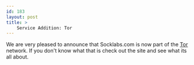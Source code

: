 ```yaml
---
id: 183
layout: post
title: >
    Service Addition: Tor
---
```


We are very pleased to announce that Socklabs.com is now part of the <a href="http://tor.eff.org/index.html">Tor</a> network. If you don't know what that is check out the site and see what its all about.
